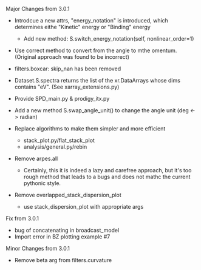 Major Changes from 3.0.1

- Introdcue a new attrs, "energy_notation" is introduced, which determines eithe "Kinetic" energy or "Binding" energy
  - Add new method: S.switch_energy_notation(self, nonlinear_order=1)
- Use correct method to convert from the angle to mthe omentum. (Original approach was found to be incorrect)
- filters.boxcar: skip_nan has been removed
- Dataset.S.spectra returns the list of the xr.DataArrays whose dims contains "eV". (See xarray_extensions.py)
- Provide SPD_main.py & prodigy_itx.py
- Add a new method S.swap_angle_unit() to change the angle unit (deg <-> radian)

- Replace algorithms to make them simpler and more efficient
  - stack_plot.py/flat_stack_plot
  - analysis/general.py/rebin

- Remove arpes.all
  - Certainly, this it is indeed a lazy and carefree approach, but it's too rough method that leads to a bugs and does not mathc the current pythonic style.

- Remove overlapped_stack_dispersion_plot
  - use stack_dispersion_plot with appropriate args 

Fix from 3.0.1

- bug of concatenating in broadcast_model
- Import error in BZ plotting example #7

Minor Changes from 3.0.1

- Remove beta arg from filters.curvature

